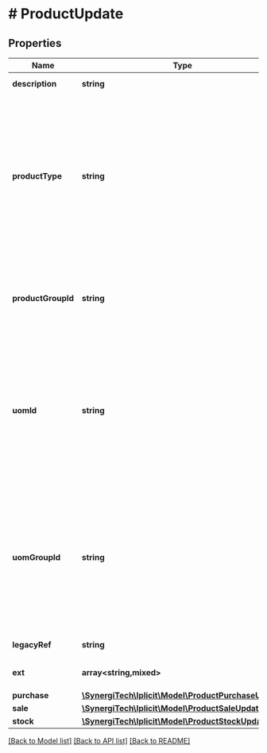 # # ProductUpdate

## Properties

Name | Type | Description | Notes
------------ | ------------- | ------------- | -------------
**description** | **string** | The product description | [optional]
**productType** | **string** | Optional, specifies if the product is a Goods (&#x60;G&#x60;), Services (&#x60;S&#x60;) or Other (&#39;O&#39;) from a tax point of view.  Defaults from the *Product Group*, if defined. | [optional]
**productGroupId** | **string** | Optional *Product Group* id or code. It can default the other properties below. | [optional]
**uomId** | **string** | Unit of measure (id or code).  See catalog &#x60;Unit&#x60; for possible values.  Will be defaulted from *Product Group* or environment default. | [optional]
**uomGroupId** | **string** | Unit of measure group (id or code).  See catalog &#x60;UnitGroup&#x60; for possible values.  Will be defaulted from *Product Group* or environment default. | [optional]
**legacyRef** | **string** | An optional reference | [optional]
**ext** | **array<string,mixed>** | The product custom fields | [optional]
**purchase** | [**\SynergiTech\Iplicit\Model\ProductPurchaseUpdate**](ProductPurchaseUpdate.md) |  | [optional]
**sale** | [**\SynergiTech\Iplicit\Model\ProductSaleUpdate**](ProductSaleUpdate.md) |  | [optional]
**stock** | [**\SynergiTech\Iplicit\Model\ProductStockUpdate**](ProductStockUpdate.md) |  | [optional]

[[Back to Model list]](../../README.md#models) [[Back to API list]](../../README.md#endpoints) [[Back to README]](../../README.md)
